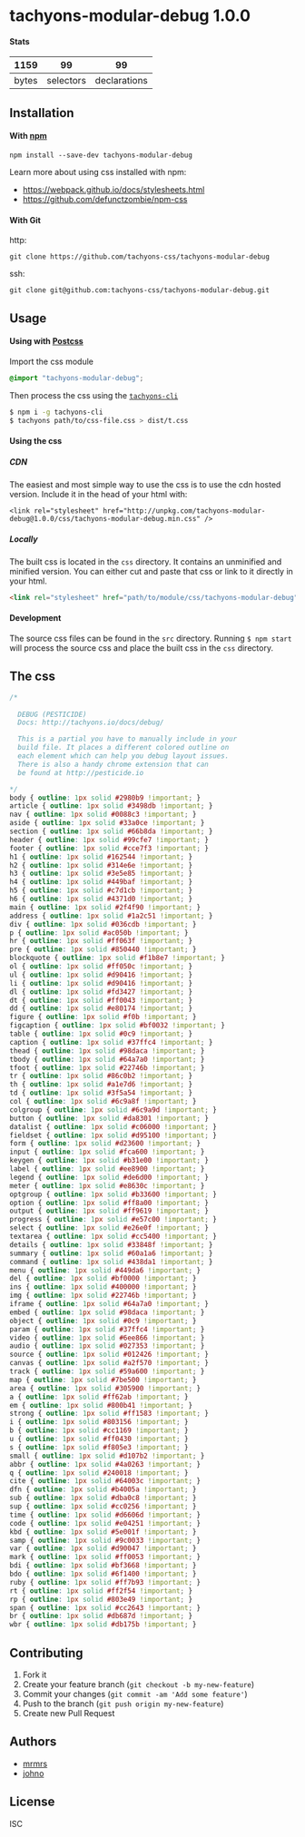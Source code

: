 # tachyons-modular-debug 1.0.0



#### Stats

1159 | 99 | 99
---|---|---
bytes | selectors | declarations

## Installation

#### With [npm](https://npmjs.com)

```
npm install --save-dev tachyons-modular-debug
```

Learn more about using css installed with npm:
* https://webpack.github.io/docs/stylesheets.html
* https://github.com/defunctzombie/npm-css

#### With Git

http:
```
git clone https://github.com/tachyons-css/tachyons-modular-debug
```

ssh:
```
git clone git@github.com:tachyons-css/tachyons-modular-debug.git
```

## Usage

#### Using with [Postcss](https://github.com/postcss/postcss)

Import the css module

```css
@import "tachyons-modular-debug";
```

Then process the css using the [`tachyons-cli`](https://github.com/tachyons-css/tachyons-cli)

```sh
$ npm i -g tachyons-cli
$ tachyons path/to/css-file.css > dist/t.css
```

#### Using the css

##### CDN
The easiest and most simple way to use the css is to use the cdn hosted version. Include it in the head of your html with:

```
<link rel="stylesheet" href="http://unpkg.com/tachyons-modular-debug@1.0.0/css/tachyons-modular-debug.min.css" />
```

##### Locally
The built css is located in the `css` directory. It contains an unminified and minified version.
You can either cut and paste that css or link to it directly in your html.

```html
<link rel="stylesheet" href="path/to/module/css/tachyons-modular-debug">
```

#### Development

The source css files can be found in the `src` directory.
Running `$ npm start` will process the source css and place the built css in the `css` directory.

## The css

```css
/* 
 
  DEBUG (PESTICIDE)
  Docs: http://tachyons.io/docs/debug/

  This is a partial you have to manually include in your
  build file. It places a different colored outline on 
  each element which can help you debug layout issues.
  There is also a handy chrome extension that can 
  be found at http://pesticide.io

*/
body { outline: 1px solid #2980b9 !important; }
article { outline: 1px solid #3498db !important; }
nav { outline: 1px solid #0088c3 !important; }
aside { outline: 1px solid #33a0ce !important; }
section { outline: 1px solid #66b8da !important; }
header { outline: 1px solid #99cfe7 !important; }
footer { outline: 1px solid #cce7f3 !important; }
h1 { outline: 1px solid #162544 !important; }
h2 { outline: 1px solid #314e6e !important; }
h3 { outline: 1px solid #3e5e85 !important; }
h4 { outline: 1px solid #449baf !important; }
h5 { outline: 1px solid #c7d1cb !important; }
h6 { outline: 1px solid #4371d0 !important; }
main { outline: 1px solid #2f4f90 !important; }
address { outline: 1px solid #1a2c51 !important; }
div { outline: 1px solid #036cdb !important; }
p { outline: 1px solid #ac050b !important; }
hr { outline: 1px solid #ff063f !important; }
pre { outline: 1px solid #850440 !important; }
blockquote { outline: 1px solid #f1b8e7 !important; }
ol { outline: 1px solid #ff050c !important; }
ul { outline: 1px solid #d90416 !important; }
li { outline: 1px solid #d90416 !important; }
dl { outline: 1px solid #fd3427 !important; }
dt { outline: 1px solid #ff0043 !important; }
dd { outline: 1px solid #e80174 !important; }
figure { outline: 1px solid #f0b !important; }
figcaption { outline: 1px solid #bf0032 !important; }
table { outline: 1px solid #0c9 !important; }
caption { outline: 1px solid #37ffc4 !important; }
thead { outline: 1px solid #98daca !important; }
tbody { outline: 1px solid #64a7a0 !important; }
tfoot { outline: 1px solid #22746b !important; }
tr { outline: 1px solid #86c0b2 !important; }
th { outline: 1px solid #a1e7d6 !important; }
td { outline: 1px solid #3f5a54 !important; }
col { outline: 1px solid #6c9a8f !important; }
colgroup { outline: 1px solid #6c9a9d !important; }
button { outline: 1px solid #da8301 !important; }
datalist { outline: 1px solid #c06000 !important; }
fieldset { outline: 1px solid #d95100 !important; }
form { outline: 1px solid #d23600 !important; }
input { outline: 1px solid #fca600 !important; }
keygen { outline: 1px solid #b31e00 !important; }
label { outline: 1px solid #ee8900 !important; }
legend { outline: 1px solid #de6d00 !important; }
meter { outline: 1px solid #e8630c !important; }
optgroup { outline: 1px solid #b33600 !important; }
option { outline: 1px solid #ff8a00 !important; }
output { outline: 1px solid #ff9619 !important; }
progress { outline: 1px solid #e57c00 !important; }
select { outline: 1px solid #e26e0f !important; }
textarea { outline: 1px solid #cc5400 !important; }
details { outline: 1px solid #33848f !important; }
summary { outline: 1px solid #60a1a6 !important; }
command { outline: 1px solid #438da1 !important; }
menu { outline: 1px solid #449da6 !important; }
del { outline: 1px solid #bf0000 !important; }
ins { outline: 1px solid #400000 !important; }
img { outline: 1px solid #22746b !important; }
iframe { outline: 1px solid #64a7a0 !important; }
embed { outline: 1px solid #98daca !important; }
object { outline: 1px solid #0c9 !important; }
param { outline: 1px solid #37ffc4 !important; }
video { outline: 1px solid #6ee866 !important; }
audio { outline: 1px solid #027353 !important; }
source { outline: 1px solid #012426 !important; }
canvas { outline: 1px solid #a2f570 !important; }
track { outline: 1px solid #59a600 !important; }
map { outline: 1px solid #7be500 !important; }
area { outline: 1px solid #305900 !important; }
a { outline: 1px solid #ff62ab !important; }
em { outline: 1px solid #800b41 !important; }
strong { outline: 1px solid #ff1583 !important; }
i { outline: 1px solid #803156 !important; }
b { outline: 1px solid #cc1169 !important; }
u { outline: 1px solid #ff0430 !important; }
s { outline: 1px solid #f805e3 !important; }
small { outline: 1px solid #d107b2 !important; }
abbr { outline: 1px solid #4a0263 !important; }
q { outline: 1px solid #240018 !important; }
cite { outline: 1px solid #64003c !important; }
dfn { outline: 1px solid #b4005a !important; }
sub { outline: 1px solid #dba0c8 !important; }
sup { outline: 1px solid #cc0256 !important; }
time { outline: 1px solid #d6606d !important; }
code { outline: 1px solid #e04251 !important; }
kbd { outline: 1px solid #5e001f !important; }
samp { outline: 1px solid #9c0033 !important; }
var { outline: 1px solid #d90047 !important; }
mark { outline: 1px solid #ff0053 !important; }
bdi { outline: 1px solid #bf3668 !important; }
bdo { outline: 1px solid #6f1400 !important; }
ruby { outline: 1px solid #ff7b93 !important; }
rt { outline: 1px solid #ff2f54 !important; }
rp { outline: 1px solid #803e49 !important; }
span { outline: 1px solid #cc2643 !important; }
br { outline: 1px solid #db687d !important; }
wbr { outline: 1px solid #db175b !important; }
```

## Contributing

1. Fork it
2. Create your feature branch (`git checkout -b my-new-feature`)
3. Commit your changes (`git commit -am 'Add some feature'`)
4. Push to the branch (`git push origin my-new-feature`)
5. Create new Pull Request

## Authors

* [mrmrs](http://mrmrs.io)
* [johno](http://johnotander.com)

## License

ISC

